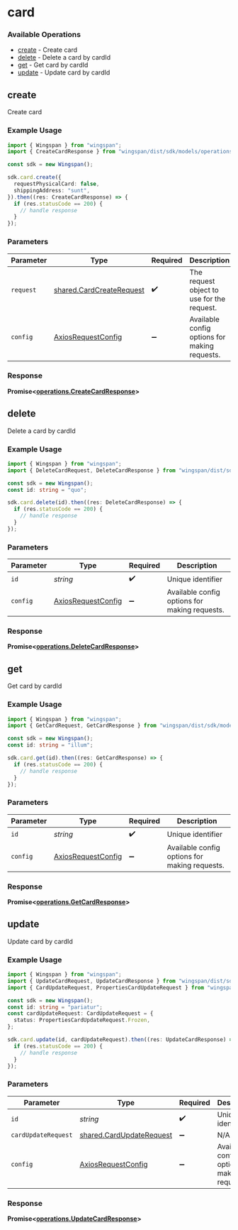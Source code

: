 # card

### Available Operations

* [create](#create) - Create card
* [delete](#delete) - Delete a card by cardId
* [get](#get) - Get card by cardId
* [update](#update) - Update card by cardId

## create

Create card

### Example Usage

```typescript
import { Wingspan } from "wingspan";
import { CreateCardResponse } from "wingspan/dist/sdk/models/operations";

const sdk = new Wingspan();

sdk.card.create({
  requestPhysicalCard: false,
  shippingAddress: "sunt",
}).then((res: CreateCardResponse) => {
  if (res.statusCode == 200) {
    // handle response
  }
});
```

### Parameters

| Parameter                                                            | Type                                                                 | Required                                                             | Description                                                          |
| -------------------------------------------------------------------- | -------------------------------------------------------------------- | -------------------------------------------------------------------- | -------------------------------------------------------------------- |
| `request`                                                            | [shared.CardCreateRequest](../../models/shared/cardcreaterequest.md) | :heavy_check_mark:                                                   | The request object to use for the request.                           |
| `config`                                                             | [AxiosRequestConfig](https://axios-http.com/docs/req_config)         | :heavy_minus_sign:                                                   | Available config options for making requests.                        |


### Response

**Promise<[operations.CreateCardResponse](../../models/operations/createcardresponse.md)>**


## delete

Delete a card by cardId

### Example Usage

```typescript
import { Wingspan } from "wingspan";
import { DeleteCardRequest, DeleteCardResponse } from "wingspan/dist/sdk/models/operations";

const sdk = new Wingspan();
const id: string = "quo";

sdk.card.delete(id).then((res: DeleteCardResponse) => {
  if (res.statusCode == 200) {
    // handle response
  }
});
```

### Parameters

| Parameter                                                    | Type                                                         | Required                                                     | Description                                                  |
| ------------------------------------------------------------ | ------------------------------------------------------------ | ------------------------------------------------------------ | ------------------------------------------------------------ |
| `id`                                                         | *string*                                                     | :heavy_check_mark:                                           | Unique identifier                                            |
| `config`                                                     | [AxiosRequestConfig](https://axios-http.com/docs/req_config) | :heavy_minus_sign:                                           | Available config options for making requests.                |


### Response

**Promise<[operations.DeleteCardResponse](../../models/operations/deletecardresponse.md)>**


## get

Get card by cardId

### Example Usage

```typescript
import { Wingspan } from "wingspan";
import { GetCardRequest, GetCardResponse } from "wingspan/dist/sdk/models/operations";

const sdk = new Wingspan();
const id: string = "illum";

sdk.card.get(id).then((res: GetCardResponse) => {
  if (res.statusCode == 200) {
    // handle response
  }
});
```

### Parameters

| Parameter                                                    | Type                                                         | Required                                                     | Description                                                  |
| ------------------------------------------------------------ | ------------------------------------------------------------ | ------------------------------------------------------------ | ------------------------------------------------------------ |
| `id`                                                         | *string*                                                     | :heavy_check_mark:                                           | Unique identifier                                            |
| `config`                                                     | [AxiosRequestConfig](https://axios-http.com/docs/req_config) | :heavy_minus_sign:                                           | Available config options for making requests.                |


### Response

**Promise<[operations.GetCardResponse](../../models/operations/getcardresponse.md)>**


## update

Update card by cardId

### Example Usage

```typescript
import { Wingspan } from "wingspan";
import { UpdateCardRequest, UpdateCardResponse } from "wingspan/dist/sdk/models/operations";
import { CardUpdateRequest, PropertiesCardUpdateRequest } from "wingspan/dist/sdk/models/shared";

const sdk = new Wingspan();
const id: string = "pariatur";
const cardUpdateRequest: CardUpdateRequest = {
  status: PropertiesCardUpdateRequest.Frozen,
};

sdk.card.update(id, cardUpdateRequest).then((res: UpdateCardResponse) => {
  if (res.statusCode == 200) {
    // handle response
  }
});
```

### Parameters

| Parameter                                                            | Type                                                                 | Required                                                             | Description                                                          |
| -------------------------------------------------------------------- | -------------------------------------------------------------------- | -------------------------------------------------------------------- | -------------------------------------------------------------------- |
| `id`                                                                 | *string*                                                             | :heavy_check_mark:                                                   | Unique identifier                                                    |
| `cardUpdateRequest`                                                  | [shared.CardUpdateRequest](../../models/shared/cardupdaterequest.md) | :heavy_minus_sign:                                                   | N/A                                                                  |
| `config`                                                             | [AxiosRequestConfig](https://axios-http.com/docs/req_config)         | :heavy_minus_sign:                                                   | Available config options for making requests.                        |


### Response

**Promise<[operations.UpdateCardResponse](../../models/operations/updatecardresponse.md)>**


